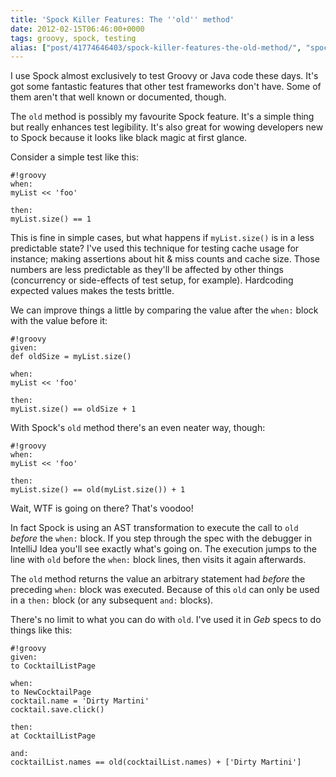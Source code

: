 ```yaml
---
title: 'Spock Killer Features: The ''old'' method'
date: 2012-02-15T06:46:00+0000
tags: groovy, spock, testing
alias: ["post/41774646403/spock-killer-features-the-old-method/", "spock-killer-features-the-old-method/"]
---
```


I use Spock almost exclusively to test Groovy or Java code these days. It's got some fantastic features that other test frameworks don't have. Some of them aren't that well known or documented, though.

The `old` method is possibly my favourite Spock feature. It's a simple thing but really enhances test legibility. It's also great for wowing developers new to Spock because it looks like black magic at first glance.

<!-- more -->

Consider a simple test like this:

	#!groovy
	when:
	myList << 'foo'

	then:
	myList.size() == 1

This is fine in simple cases, but what happens if `myList.size()` is in a less predictable state? I've used this technique for testing cache usage for instance; making assertions about hit & miss counts and cache size. Those numbers are less predictable as they'll be affected by other things (concurrency or side-effects of test setup, for example). Hardcoding expected values makes the tests brittle.

We can improve things a little by comparing the value after the `when:` block with the value before it:

	#!groovy
	given:
	def oldSize = myList.size()

	when:
	myList << 'foo'

	then:
	myList.size() == oldSize + 1

With Spock's `old` method there's an even neater way, though:

	#!groovy
	when:
	myList << 'foo'

	then:
	myList.size() == old(myList.size()) + 1

Wait, WTF is going on there? That's voodoo!

In fact Spock is using an AST transformation to execute the call to `old` _before_ the `when:` block. If you step through the spec with the debugger in IntelliJ Idea you'll see exactly what's going on. The execution jumps to the line with `old` before the `when:` block lines, then visits it again afterwards.

The `old` method returns the value an arbitrary statement had _before_ the preceding `when:` block was executed. Because of this `old` can only be used in a `then:` block (or any subsequent `and:` blocks).

There's no limit to what you can do with `old`. I've used it in _Geb_ specs to do things like this:

	#!groovy
	given:
	to CocktailListPage

	when:
	to NewCocktailPage
	cocktail.name = 'Dirty Martini'
	cocktail.save.click()

	then:
	at CocktailListPage

	and:
	cocktailList.names == old(cocktailList.names) + ['Dirty Martini']
